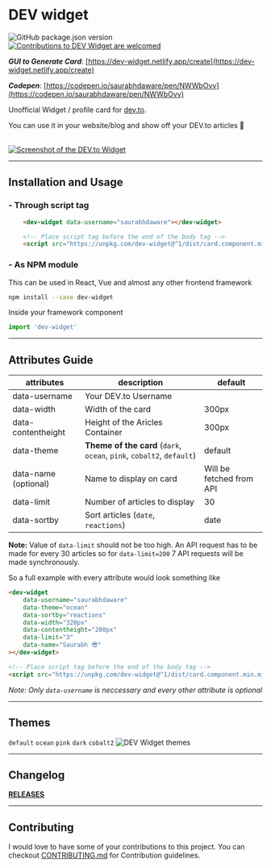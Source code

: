# DEV widget
<p align="left">
<img alt="GitHub package.json version" src="https://img.shields.io/github/package-json/v/saurabhdaware/dev-widget?style=flat-square"> <a href="CONTRIBUTING.md"><img alt="Contributions to DEV Widget are welcomed" src="https://img.shields.io/badge/contributions-welcome-brightgreen?style=flat-square"></a>
</p>

***GUI to Generate Card***: [https://dev-widget.netlify.app/create](https://dev-widget.netlify.app/create)

***Codepen***: [https://codepen.io/saurabhdaware/pen/NWWbOvv](https://codepen.io/saurabhdaware/pen/NWWbOvv)

Unofficial Widget / profile card for [dev.to](https://dev.to/). 

You can use it in your website/blog and show off your DEV.to articles :sunflower:
<br><br>

[![Screenshot of the DEV.to Widget](https://res.cloudinary.com/saurabhdaware/image/upload/v1582470292/npm/Screenshot_from_2020-02-23_20-33-03.png)](#installation-and-usage)

---

## Installation and Usage


### - Through script tag

```html
    <dev-widget data-username="saurabhdaware"></dev-widget>

    <!-- Place script tag before the end of the body tag -->
    <script src="https://unpkg.com/dev-widget@^1/dist/card.component.min.mjs" type="module"></script>
```


### - As NPM module
This can be used in React, Vue and almost any other frontend framework 
```sh
npm install --save dev-widget
```

Inside your framework component
```js
import 'dev-widget'
```


--- 

## Attributes Guide

| attributes    | description                   | default                  | 
|---------------|-------------------------------|--------------------------|
| data-username | Your DEV.to Username          |                          |
| data-width    | Width of the card             | 300px                    |
| data-contentheight | Height of the Aricles Container | 300px             |
| data-theme    | **Theme of the card** (`dark`, `ocean`, `pink`, `cobalt2`, `default`) | default                  |
| data-name (optional)    | Name to display on card       | Will be fetched from API |
| data-limit    | Number of articles to display | 30                       |
| data-sortby   | Sort articles (`date`, `reactions`) | date                |


**Note:** Value of `data-limit` should not be too high. An API request has to be made for every 30 articles so for `data-limit=200` 7 API requests will be made synchronously.

So a full example with every attribute would look something like
```html
<dev-widget 
    data-username="saurabhdaware" 
    data-theme="ocean" 
    data-sortby="reactions" 
    data-width="320px" 
    data-contentheight="200px" 
    data-limit="3" 
    data-name="Saurabh 😎" 
></dev-widget>

<!-- Place script tag before the end of the body tag -->
<script src="https://unpkg.com/dev-widget@^1/dist/card.component.min.mjs" type="module"></script>
```
*Note: Only `data-username` is neccessary and every other attribute is optional*


---
## Themes
`default` `ocean`  `pink`  `dark` `cobalt2`
![DEV Widget themes](https://res.cloudinary.com/saurabhdaware/image/upload/v1574802681/saurabhdawaretk/dev-widget-2.png)

---

## Changelog
**[RELEASES](https://github.com/saurabhdaware/DEV-widget/releases)**

---

## Contributing

I would love to have some of your contributions to this project. You can checkout [CONTRIBUTING.md](CONTRIBUTING.md) for Contribution guidelines.
